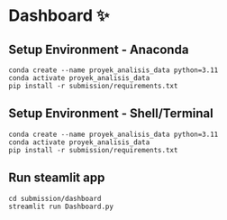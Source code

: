 # Dashboard ✨

## Setup Environment - Anaconda
```
conda create --name proyek_analisis_data python=3.11
conda activate proyek_analisis_data
pip install -r submission/requirements.txt
```

## Setup Environment - Shell/Terminal
```
conda create --name proyek_analisis_data python=3.11
conda activate proyek_analisis_data
pip install -r submission/requirements.txt
```

## Run steamlit app
```
cd submission/dashboard
streamlit run Dashboard.py
```
